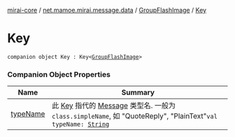 [mirai-core](../../../index.md) / [net.mamoe.mirai.message.data](../../index.md) / [GroupFlashImage](../index.md) / [Key](./index.md)

# Key

`companion object Key : Key<`[`GroupFlashImage`](../index.md)`>`

### Companion Object Properties

| Name | Summary |
|---|---|
| [typeName](type-name.md) | 此 [Key](../../-message/-key/index.md) 指代的 [Message](../../-message/index.md) 类型名. 一般为 `class.simpleName`, 如 "QuoteReply", "PlainText"`val typeName: `[`String`](https://kotlinlang.org/api/latest/jvm/stdlib/kotlin/-string/index.html) |
